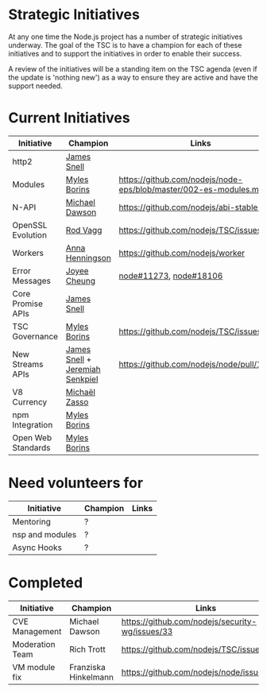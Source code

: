 # Strategic Initiatives

At any one time the Node.js project has a number of strategic initiatives
underway.  The goal of the TSC is to have a champion for each of these
initiatives and to support the initiatives in order to enable their
success.

A review of the initiatives will be a standing item on the TSC agenda (even
if the update is 'nothing new') as a way to ensure they are active
and have the support needed.

# Current Initiatives

| Initiative         | Champion                                                  | Links                                                            |
|--------------------|-----------------------------------------------------------|------------------------------------------------------------------|
| http2              | [James Snell][jasnell]                                    |                                                                  |
| Modules            | [Myles Borins][MylesBorins]                               | https://github.com/nodejs/node-eps/blob/master/002-es-modules.md |
| N-API              | [Michael Dawson][mhdawson]                                | https://github.com/nodejs/abi-stable-node                        |
| OpenSSL Evolution  | [Rod Vagg][rvagg]                                         | https://github.com/nodejs/TSC/issues/364                         |
| Workers            | [Anna Henningson][addaleax]                               | https://github.com/nodejs/worker                                 |
| Error Messages     | [Joyee Cheung][joyeecheung]                               | [node#11273][], [node#18106][]                                   |
| Core Promise APIs  | [James Snell][jasnell]                                    |                                                                  |
| TSC Governance     | [Myles Borins][MylesBorins]                               | https://github.com/nodejs/TSC/issues/383                         |
| New Streams APIs   | [James Snell][jasnell] + [Jeremiah Senkpiel][fishrock123] | https://github.com/nodejs/node/pull/16414                        |
| V8 Currency        | [Michaël Zasso][targos]                                   |                                                                  |
| npm Integration    | [Myles Borins][MylesBorins]                               |                                                                  |
| Open Web Standards | [Myles Borins][MylesBorins]                               |                                                                  |

# Need volunteers for

| Initiative        | Champion                        | Links                                                            |
|-------------------|---------------------------------|------------------------------------------------------------------|
| Mentoring         | ?                               |                                                                  |
| nsp and modules   | ?                               |                                                                  |
| Async Hooks       | ?                               |                                                                  |

# Completed

| Initiative      | Champion             | Links                                           |
|-----------------|----------------------|-------------------------------------------------|
| CVE Management  | Michael Dawson       | https://github.com/nodejs/security-wg/issues/33 |
| Moderation Team | Rich Trott           | https://github.com/nodejs/TSC/issues/329        |
| VM module fix   | Franziska Hinkelmann | https://github.com/nodejs/node/issues/6283      |


[jasnell]: https://github.com/jasnell
[joyeecheung]: https://github.com/joyeecheung
[MylesBorins]: https://github.com/MylesBorins
[node#11273]: https://github.com/nodejs/node/issues/11273
[node#18106]: https://github.com/nodejs/node/issues/18106
[fishrock123]: https://github.com/fishrock123
[addaleax]: https://github.com/addaleax
[mhdawson]: https://github.com/mhdawson
[rvagg]: https://github.com/rvagg
[trott]: https://github.com/trott
[targos]: https://github.com/targos

